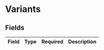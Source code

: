 # Variants


## Fields

| Field       | Type        | Required    | Description |
| ----------- | ----------- | ----------- | ----------- |